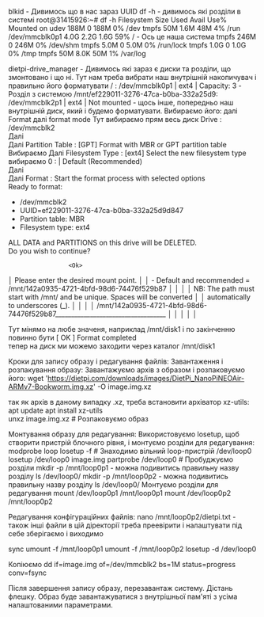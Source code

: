 
blkid - Дивимось що в нас зараз UUID
df -h  - дивимось які розділи в системі
root@31415926:~# df -h
Filesystem      Size  Used Avail Use% Mounted on
udev            188M     0  188M   0% /dev
tmpfs            50M  1.6M   48M   4% /run
/dev/mmcblk0p1  4.0G  2.2G  1.6G  59% /				- Ось це наша система
tmpfs           246M     0  246M   0% /dev/shm
tmpfs           5.0M     0  5.0M   0% /run/lock
tmpfs           1.0G     0  1.0G   0% /tmp
tmpfs            50M  8.0K   50M   1% /var/log


dietpi-drive_manager - Дивимось які зараз є диски та розділи, що змонтовано і що ні.
Тут нам треба вибрати наш внутрішній накопичувач і правильно його форматувати
/     : /dev/mmcblk0p1 | ext4 | Capacity: 3  - Розділ з системою
/mnt/ef229011-3276-47ca-b0ba-332a25d9: /dev/mmcblk2p1 | ext4 | Not mounted - щось інше, попередньо наш внутрішній диск, який і будемо форматувати. Вибираємо його:
далі 
 Format
 далі
  format mode
  Тут вибираємо прям весь диск  Drive     : /dev/mmcblk2  
	Далі<Ok>   
		Далі Partition Table : [GPT] Format with MBR or GPT partition table 
			Вибираємо  <MBR> 
		Далі Filesystem Type : [ext4] Select the new filesystem type
			вибираємо  0 : 		  | Default (Recommended)   
				Далі   <Ok>  
	Далі Format          : Start the format process with selected options
		 <Ok>  
	Ready to format:
  - /dev/mmcblk2
  - UUID=ef229011-3276-47ca-b0ba-332a25d9d847
  - Partition table: MBR
  - Filesystem type: ext4                                                     
 
 ALL DATA and PARTITIONS on this drive will be DELETED.                       
 Do you wish to continue?                                                     
 
                     <Ok>  


│ Please enter the desired mount point.                                        │
│  - Default and recommended = /mnt/142a0935-4721-4bfd-98d6-74476f529b87       │
│                                                                              │
│ NB: The path must start with /mnt/ and be unique. Spaces will be converted   │
│ automatically to underscores (_).                                            │
│                                                                              │
│ /mnt/142a0935-4721-4bfd-98d6-74476f529b87___________________________________ │
│                     <Ok>                         <Cancel>                    │
│                                                                              │

Тут мінямо на любе значеня, наприклад /mnt/disk1
і по закінченню повинно бути [  OK  ] Format completed  
тепер на диск ми можемо заходити через каталог /mnt/disk1

Кроки для запису образу і редагування файлів:
Завантаження і розпакування образу: Завантажуємо архів з образом і розпаковуємо його:
wget 'https://dietpi.com/downloads/images/DietPi_NanoPiNEOAir-ARMv7-Bookworm.img.xz' -O image.img.xz

так як архів в даному випадку .xz, треба встановити архіватор xz-utils:
apt update
apt install xz-utils	
unxz image.img.xz  # Розпаковуємо образ

Монтування образу для редагування: Використовуємо losetup, щоб створити пристрій блочного рівня, і монтуємо розділи для редагування:
modprobe loop
losetup -f  # Знаходимо вільний loop-пристрій
	/dev/loop0
losetup /dev/loop0 image.img
partprobe /dev/loop0  # Пробуджуємо розділи
mkdir -p /mnt/loop0p1 - можна подивитись правильну назву розділу ls /dev/loop0/
mkdir -p /mnt/loop0p2 - можна подивитись правильну назву розділу ls /dev/loop0/
Монтуємо розділи для редагування
mount /dev/loop0p1 /mnt/loop0p1
mount /dev/loop0p2 /mnt/loop0p2

Редагування конфігураційних файлів:
nano /mnt/loop0p2/dietpi.txt - також інші файли в цій діректорії треба преевірити і налаштувати під себе
зберігаємо і виходимо

sync
umount -f /mnt/loop0p1
umount -f /mnt/loop0p2
losetup -d /dev/loop0

Копіюємо
dd if=image.img of=/dev/mmcblk2 bs=1M status=progress conv=fsync

Після завершення запису образу, перезавантаж систему. Дістань флешку. Образ буде завантажуватися з внутрішньої пам'яті з усіма налаштованими параметрами.
